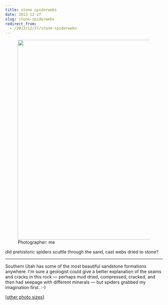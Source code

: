 ```yaml
---
title: stone spiderwebs
date: 2013-12-27
slug: stone-spiderwebs
redirect_from:
  - /2013/12/27/stone-spiderwebs
---
```

<figure>
<img src="https://farm2.staticflickr.com/1191/5134363167_dbb3cdbb3b_z.jpg" width="427" height="640" />
<figcaption>Photographer: me</figcaption>
</figure>

<p class="haiku">did prehistoric
spiders scuttle through the sand,
cast webs dried to stone?</p>

<hr>
Southern Utah has some of the most beautiful sandstone formations anywhere. I'm sure a geologist could give a better explanation of the seams and cracks in this rock &mdash; perhaps mud dried, compressed, cracked, and then had seepage with different minerals &mdash; but spiders grabbed my imagination first. :-)

[[other photo sizes](https://www.flickr.com/photos/daniel_hardman/5134363167/sizes/l/)]